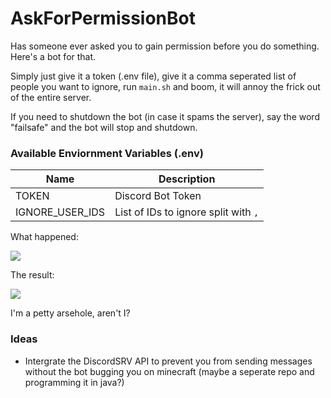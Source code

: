 # AskForPermissionBot
Has someone ever asked you to gain permission before you do something. Here's a bot for that.

Simply just give it a token (.env file), give it a comma seperated list of people you want to ignore, run `main.sh` and boom, it will annoy the frick out of the entire server.

If you need to shutdown the bot (in case it spams the server), say the word "failsafe" and the bot will stop and shutdown.

### Available Enviornment Variables (.env)

| Name            | Description                          |
| --------------- | ------------------------------------ |              
| TOKEN           | Discord Bot Token                    |
| IGNORE_USER_IDS | List of IDs to ignore split with `,` |

What happened:

![](https://file.coffee/u/10iMNNRHIbUpgo.png)

The result:

![](https://file.coffee/u/XM8JI3Fo1JotUF.png)

I'm a petty arsehole, aren't I?



### Ideas
- Intergrate the DiscordSRV API to prevent you from sending messages without the bot bugging you on minecraft (maybe a seperate repo and programming it in java?)

